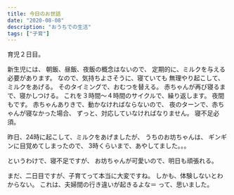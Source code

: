 ```yaml
---
title: 今日のお世話
date: "2020-08-08"
description: "おうちでの生活"
tags: ["子育"]
---
```

育児２日目。

新生児には、
朝飯、昼飯、夜飯の概念はないので、
定期的に、ミルクを与える必要があります。
なので、気持ちよさそうに、寝ていても
無理やり起こして、ミルクをあげる。
そのタイミングで、おむつを替える。
赤ちゃんが再び寝るまで、寝かしつける。
これを３時間〜４時間のサイクルで、繰り返します。
夜間もです。
赤ちゃんありきで、動かなければならないので、
夜のターンで、赤ちゃんが寝なかった場合、
ずっと、対応していなければなりません。
寝不足必須。

昨日、24時に起こして、ミルクをあげましたが、
うちのお坊ちゃんは、
ギンギンに目覚めてしまったので、
3時くらいまで、あやしてました。。。

というわけで、寝不足ですが、
お坊ちゃんが可愛いので、明日も頑張れる。

まだ、二日目ですが、子育てって本当に大変ですね。
しかも、体験しないとわからない。
これは、夫婦間の行き違いが起きるよな＝
って、思いました。

